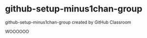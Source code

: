 # github-setup-minus1chan-group
github-setup-minus1chan-group created by GitHub Classroom


WOOOOOO
